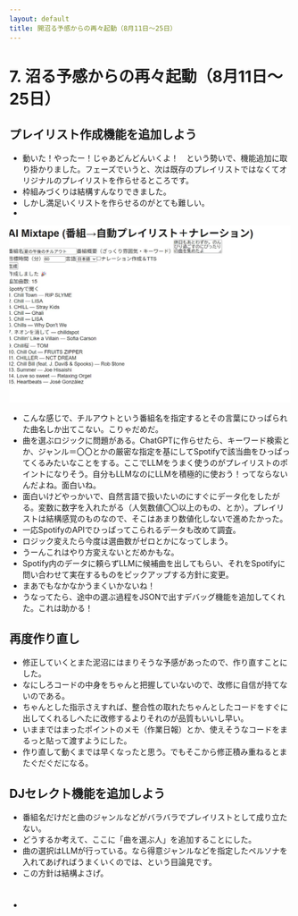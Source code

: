 ```yaml
---
layout: default
title: 開沼る予感からの再々起動（8月11日～25日）
---
```


# 7. 沼る予感からの再々起動（8月11日～25日）
## プレイリスト作成機能を追加しよう
- 動いた！やったー！じゃあどんどんいくよ！　という勢いで、機能追加に取り掛かりました。フェーズでいうと、次は既存のプレイリストではなくてオリジナルのプレイリストを作らせるところです。
- 枠組みづくりは結構すんなりできました。
- しかし満足いくリストを作らせるのがとても難しい。
- 
![](images/07_dev4-2025-10-12-21-34-55.png)

- こんな感じで、チルアウトという番組名を指定するとその言葉にひっぱられた曲名しか出てこない。こりゃだめだ。
- 曲を選ぶロジックに問題がある。ChatGPTに作らせたら、キーワード検索とか、ジャンル＝〇〇とかの厳密な指定を基にしてSpotifyで該当曲をひっぱってくるみたいなことをする。ここでLLMをうまく使うのがプレイリストのポイントになりそう。自分もLLMなのにLLMを積極的に使おう！ってならないんだよね。面白いね。
- 面白いけどやっかいで、自然言語で扱いたいのにすぐにデータ化をしたがる。変数に数字を入れたがる（人気数値〇〇以上のもの、とか）。プレイリストは結構感覚のものなので、そこはあまり数値化しないで進めたかった。
- 一応SpotifyのAPIでひっぱってこられるデータも改めて調査。
- ロジック変えたら今度は選曲数がゼロとかになってしまう。 
- うーんこれはやり方変えないとだめかもな。
- Spotify内のデータに頼らずLLMに候補曲を出してもらい、それをSpotifyに問い合わせて実在するものをピックアップする方針に変更。
- まあでもなかなかうまくいかないね！
- うなってたら、途中の選ぶ過程をJSONで出すデバッグ機能を追加してくれた。これは助かる！
  
  
## 再度作り直し
- 修正していくとまた泥沼にはまりそうな予感があったので、作り直すことにした。
- なにしろコードの中身をちゃんと把握していないので、改修に自信が持てないのである。
- ちゃんとした指示さえすれば、整合性の取れたちゃんとしたコードをすぐに出してくれるしへたに改修するよりそれのが品質もいいし早い。
- いままではまったポイントのメモ（作業日報）とか、使えそうなコードをまるっと貼って渡すようにした。
- 作り直して動くまでは早くなったと思う。でもそこから修正積み重ねるとまたぐだぐだになる。


## DJセレクト機能を追加しよう
- 番組名だけだと曲のジャンルなどがバラバラでプレイリストとして成り立たない。
- どうするか考えて、ここに「曲を選ぶ人」を追加することにした。
- 曲の選択はLLMが行っている。なら得意ジャンルなどを指定したペルソナを入れてあげればうまくいくのでは、という目論見です。
- この方針は結構よさげ。

#
- 

